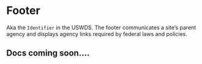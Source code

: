 # Footer

Aka the `Identifier` in the USWDS. The footer communicates a site’s parent agency and displays agency links required by federal laws and policies.


<div>
    <us-footer/>
</div>


## Docs coming soon....